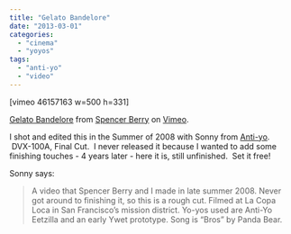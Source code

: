 ```yaml
---
title: "Gelato Bandelore"
date: "2013-03-01"
categories: 
  - "cinema"
  - "yoyos"
tags: 
  - "anti-yo"
  - "video"
---
```


\[vimeo 46157163 w=500 h=331\]

[Gelato Bandelore](http://vimeo.com/46157163) from [Spencer Berry](http://vimeo.com/user705897) on [Vimeo](http://vimeo.com).

I shot and edited this in the Summer of 2008 with Sonny from [Anti-yo](http://anti-yo.com "Anti-yo").  DVX-100A, Final Cut.  I never released it because I wanted to add some finishing touches - 4 years later - here it is, still unfinished.  Set it free!

Sonny says:

> A video that Spencer Berry and I made in late summer 2008. Never got around to finishing it, so this is a rough cut. Filmed at La Copa Loca in San Francisco’s mission district. Yo-yos used are Anti-Yo Eetzilla and an early Ywet prototype. Song is “Bros” by Panda Bear.
